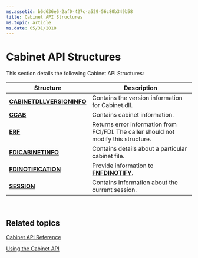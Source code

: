 ```yaml
---
ms.assetid: b6d636e6-2af0-427c-a529-56c80b349b58
title: Cabinet API Structures
ms.topic: article
ms.date: 05/31/2018
---
```


# Cabinet API Structures

This section details the following Cabinet API Structures:



| Structure                                              | Description                                                                                     |
|--------------------------------------------------------|-------------------------------------------------------------------------------------------------|
| [**CABINETDLLVERSIONINFO**](cabinetdllversioninfo.md) | Contains the version information for Cabinet.dll.<br/>                                    |
| [**CCAB**](/windows/desktop/api/Fci/ns-fci-ccab)                                   | Contains cabinet information.<br/>                                                        |
| [**ERF**](https://msdn.microsoft.com/en-us/library/Bb432257(v=VS.85).aspx)                                     | Returns error information from FCI/FDI. The caller should not modify this structure.<br/> |
| [**FDICABINETINFO**](/windows/desktop/api/Fdi/ns-fdi-fdicabinetinfo)               | Contains details about a particular cabinet file.<br/>                                    |
| [**FDINOTIFICATION**](/windows/desktop/api/Fdi/ns-fdi-fdinotification)             | Provide information to [**FNFDINOTIFY**](/windows/desktop/api/fdi/nf-fdi-fnfdinotify).<br/>                           |
| [**SESSION**](session.md)                             | Contains information about the current session.<br/>                                      |



 

## Related topics

<dl> <dt>

[Cabinet API Reference](cabinet-api-reference.md)
</dt> <dt>

[Using the Cabinet API](using-the-cabinet-api.md)
</dt> </dl>

 

 




